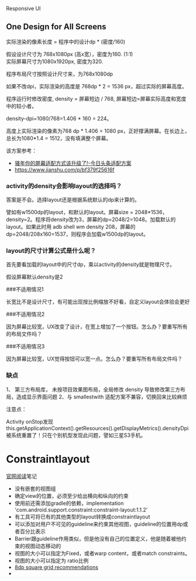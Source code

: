 Responsive UI
## One Design for All Screens
实际渲染的像素长度 = 程序中的设计dp * (密度/160) 

假设设计尺寸为 768x1080px (高x宽），密度为160. (1:1)  
实际屏幕尺寸为1080x1920px, 密度为320.

程序布局尺寸按照设计尺寸来，为768x1080dp   

如果不改dpi，实际渲染的高度是 768dp * 2 = 1536 px，超过实际的屏幕高度。

程序运行时修改密度, density = 屏幕短边 / 768, 屏幕短边=屏幕实际高度和宽度中的较小者。

density-dpi=1080/768=1.406 * 160 = 224。

高度上实际渲染的像素为768 dp * 1.406 = 1080 px，正好撑满屏幕。在长边上，总长为1080*1.4 = 1512，没有填满整个屏幕。

该方案参考：

* [骚年你的屏幕适配方式该升级了!-今日头条适配方案](https://juejin.im/post/5b7a29736fb9a019d53e7ee2)
* https://www.jianshu.com/p/bf379f25616f

### activity的density会影响layout的选择吗？

答案是不会。选择layout还是根据系统默认的dp来计算的。

譬如有w1500dp的layout，和默认的layout。屏幕size = 2048*1536，density=2。程序将density改为3，屏幕的dp=2048/2=1048。加载默认的layout。如果此时用 adb shell wm density 208，屏幕的dp=2048/208x160=1537，则程序会加载w1500dp的layout。

### layout的尺寸计算公式是什么呢？

首先要看加载的layout中的尺寸dp，乘以activity的density就是物理尺寸。



假设屏幕默认density是2

###不适用情况1

长宽比不是设计尺寸，有可能出现按比例缩放不好看，自定义layout会体验会更好

###不适用情况2

因为屏幕比较宽，UX改变了设计，在宽上增加了一个按钮。怎么办？要重写所有的布局文件吗？

###不适用情况3

因为屏幕比较宽，UX觉得按钮可以宽一点。怎么办？要重写所有布局文件吗？



### 缺点

1、 第三方布局库， 未按项目效果图布局，全局修改 density 导致修改第三方布局，造成显示界面问题 2、与 smallestwith 适配方案不兼容，切换回来比较麻烦



注意点：

Activity onStop发现 this.getApplicationContext().getResources().getDisplayMetrics().densityDpi 被系统重置了！只在个别机型发现此问题，譬如三星S3手机。





# Constraintlayout

[官网阅读](https://developer.android.google.cn/training/constraint-layout?hl=en)笔记

* 没有嵌套的视图组
* 确定view的位置，必须至少给出横向和纵向的约束
* 使用前还需添加gradle的依赖，implementation 'com.android.support.constraint:constraint-layout:1.1.2'
* 有工具可将已有的其他类型的layout转换成constraintlayout
* 可以添加对用户不可见的guideline来约束其他视图，guideline的位置用dp或者百分比表示
* Barrier跟guideline作用类似，但是他没有自己的位置定义，他是随着被他约束的视图动态移动的
* 视图的大小可以指定为Fixed，或者warp content，或者match constraints。
* 视图的大小可以指定为 ratio比例
*  [8dp square grid recommendations](https://material.google.com/layout/metrics-keylines.html)
* 



